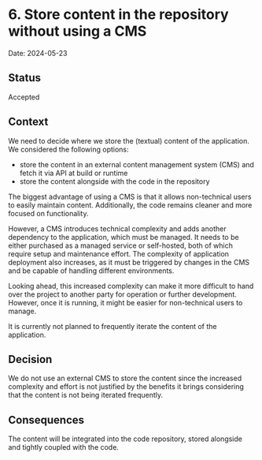 # 6. Store content in the repository without using a CMS

Date: 2024-05-23

## Status

Accepted

## Context

We need to decide where we store the (textual) content of the application. We considered the following options:

- store the content in an external content management system (CMS) and fetch it via API at build or runtime
- store the content alongside with the code in the repository

The biggest advantage of using a CMS is that it allows non-technical users to easily maintain content.
Additionally, the code remains cleaner and more focused on functionality.

However, a CMS introduces technical complexity and adds another dependency to the application, which must be managed.
It needs to be either purchased as a managed service or self-hosted, both of which require setup
and maintenance effort. The complexity of application deployment also increases, as it must be triggered by
changes in the CMS and be capable of handling different environments.

Looking ahead, this increased complexity can make it more difficult to hand over the project to another party
for operation or further development. However, once it is running, it might be easier for non-technical users to manage.

It is currently not planned to frequently iterate the content of the application.

## Decision

We do not use an external CMS to store the content since the increased complexity and effort is not justified
by the benefits it brings considering that the content is not being iterated frequently.

## Consequences

The content will be integrated into the code repository, stored alongside and tightly coupled with the code.
